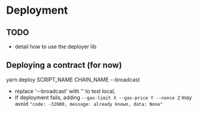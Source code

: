 # Deployment

## TODO

-   detail how to use the deployer lib

## Deploying a contract (for now)

yarn deploy SCRIPT_NAME CHAIN_NAME --broadcast

-   replace '--broadcast' with '' to test local,
-   If deployment fails, adding `--gas-limit X --gas-price Y --nonce Z` may avoid `"code: -32000, message: already known, data: None"`
